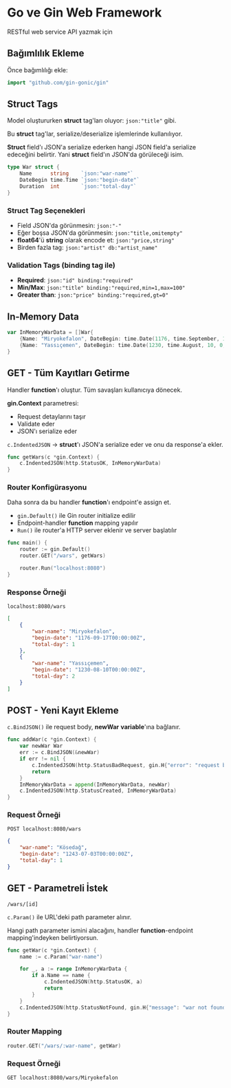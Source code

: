 # Go ve Gin Web Framework

RESTful web service API yazmak için

## Bağımlılık Ekleme

Önce bağımlılığı ekle:

```go
import "github.com/gin-gonic/gin"
```

## Struct Tags

Model oluştururken **struct** tag'ları oluyor: `json:"title"` gibi.

Bu **struct** tag'lar, serialize/deserialize işlemlerinde kullanılıyor.

**Struct** field'ı JSON'a serialize ederken hangi JSON field'a serialize edeceğini belirtir.
Yani **struct** field'ın JSON'da görüleceği isim.

```go
type War struct {
    Name      string    `json:"war-name"`
    DateBegin time.Time `json:"begin-date"`
    Duration  int       `json:"total-day"`
}
```

### Struct Tag Seçenekleri

- Field JSON'da görünmesin: `json:"-"`
- Eğer boşsa JSON'da görünmesin: `json:"title,omitempty"`
- **float64**'ü **string** olarak encode et: `json:"price,string"`
- Birden fazla tag: `json:"artist" db:"artist_name"`

### Validation Tags (binding tag ile)

- **Required**: `json:"id" binding:"required"`
- **Min/Max**: `json:"title" binding:"required,min=1,max=100"`
- **Greater than**: `json:"price" binding:"required,gt=0"`

## In-Memory Data

```go
var InMemoryWarData = []War{
    {Name: "Miryokefalon", DateBegin: time.Date(1176, time.September, 17, 0, 0, 0, 0, time.UTC), Duration: 1},
    {Name: "Yassıçemen", DateBegin: time.Date(1230, time.August, 10, 0, 0, 0, 0, time.UTC), Duration: 2},
}
```

## GET - Tüm Kayıtları Getirme

Handler **function**'ı oluştur. Tüm savaşları kullanıcıya dönecek.

**gin.Context** parametresi:
- Request detaylarını taşır
- Validate eder
- JSON'ı serialize eder

`c.IndentedJSON` → **struct**'ı JSON'a serialize eder ve onu da response'a ekler.

```go
func getWars(c *gin.Context) {
    c.IndentedJSON(http.StatusOK, InMemoryWarData)
}
```

### Router Konfigürasyonu

Daha sonra da bu handler **function**'ı endpoint'e assign et.

- `gin.Default()` ile Gin router initialize edilir
- Endpoint-handler **function** mapping yapılır
- `Run()` ile router'a HTTP server eklenir ve server başlatılır

```go
func main() {
    router := gin.Default()
    router.GET("/wars", getWars)

    router.Run("localhost:8080")
}
```

### Response Örneği

`localhost:8080/wars`

```json
[
    {
        "war-name": "Miryokefalon",
        "begin-date": "1176-09-17T00:00:00Z",
        "total-day": 1
    },
    {
        "war-name": "Yassıçemen",
        "begin-date": "1230-08-10T00:00:00Z",
        "total-day": 2
    }
]
```

## POST - Yeni Kayıt Ekleme

`c.BindJSON()` ile request body, **newWar** **variable**'ına bağlanır.

```go
func addWar(c *gin.Context) {
    var newWar War
    err := c.BindJSON(&newWar)
    if err != nil {
        c.IndentedJSON(http.StatusBadRequest, gin.H{"error": "request body is empty or invalid"})
        return
    }
    InMemoryWarData = append(InMemoryWarData, newWar)
    c.IndentedJSON(http.StatusCreated, InMemoryWarData)
}
```

### Request Örneği

`POST localhost:8080/wars`

```json
{
    "war-name": "Kösedağ",
    "begin-date": "1243-07-03T00:00:00Z",
    "total-day": 1
}
```

## GET - Parametreli İstek

`/wars/[id]`

`c.Param()` ile URL'deki path parameter alınır.

Hangi path parameter ismini alacağını, handler **function**-endpoint mapping'indeyken belirtiyorsun.

```go
func getWar(c *gin.Context) {
    name := c.Param("war-name")

    for _, a := range InMemoryWarData {
        if a.Name == name {
            c.IndentedJSON(http.StatusOK, a)
            return
        }
    }
    c.IndentedJSON(http.StatusNotFound, gin.H{"message": "war not found"})
}
```

### Router Mapping

```go
router.GET("/wars/:war-name", getWar)
```

### Request Örneği

`GET localhost:8080/wars/Miryokefalon`
